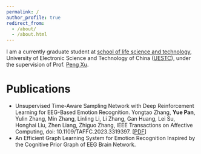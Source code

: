 ```yaml
---
permalink: /
author_profile: true
redirect_from: 
  - /about/
  - /about.html
---
```


I am a currently graduate student at [school of life science and technology](https://www.life.uestc.edu.cn/), University of Electronic Science and Technology of China ([UESTC](https://www.uestc.edu.cn/)), under the supervision of Prof. [Peng Xu](https://www.life.uestc.edu.cn/sznr2.jsp?urltype=news.NewsContentUrl&wbtreeid=1221&wbnewsid=3559).

# **Publications**
- Unsupervised Time-Aware Sampling Network with Deep Reinforcement Learning for EEG-Based Emotion Recognition. Yongtao Zhang, **Yue Pan**, Yulin Zhang, Min Zhang, Linling Li, Li Zhang, Gan Huang, Lei Su, Honghai Liu, Zhen Liang, Zhiguo Zhang, IEEE Transactions on Affective Computing, doi: 10.1109/TAFFC.2023.3319397. [[PDF](https://ieeexplore.ieee.org/stamp/stamp.jsp?tp=&arnumber=10264207)]
- An Efficient Graph Learning System for Emotion Recognition Inspired by the Cognitive Prior Graph of EEG Brain Network.
